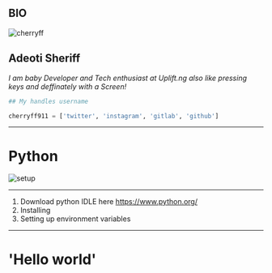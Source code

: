 ## BIO
![cherryff](https://lh3.googleusercontent.com/-ohaKrorGwxs/WWuOurOWtwI/AAAAAAAABrc/qsoQGMSZQG8L4jGtyW0pUnv-RXJbtkZVgCEwYBhgL/w140-h140-p/cherryff.png)
## Adeoti Sheriff
<i>I am  baby Developer and Tech enthusiast at Uplift.ng</i>
<i>also like pressing keys and deffinately with a Screen!</i>
```python
## My handles username

cherryff911 = ['twitter', 'instagram', 'gitlab', 'github']
```
---

# Python

![setup](https://ddaugher.github.io/images/setup-teaser.png)

---
1. Download python IDLE here https://www.python.org/
2. Installing
3. Setting up environment variables
---


# 'Hello world'

